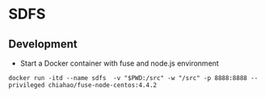 # SDFS
## Development
* Start a Docker container with fuse and node.js environment
```
docker run -itd --name sdfs  -v "$PWD:/src" -w "/src" -p 8888:8888 --privileged chiahao/fuse-node-centos:4.4.2
```
